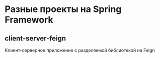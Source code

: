 # Разные проекты на Spring Framework

## client-server-feign

Клиент-серверное приложение с разделяемой библиотекой на Feign
